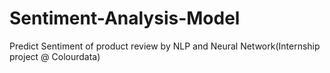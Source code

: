 # Sentiment-Analysis-Model
Predict Sentiment of product review by NLP and Neural Network(Internship project @ Colourdata) 
